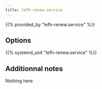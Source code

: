 ```yaml
---
title: lefh-renew.service
---
```


{{% provided_by "lefh-renew.service" %}}

## Options

{{% systemd_unit "lefh-renew.service" %}}

## Additionnal notes

Nothing here.